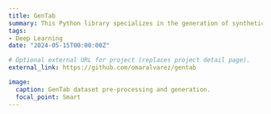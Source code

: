 ```yaml
---
title: GenTab
summary: This Python library specializes in the generation of synthetic tabular data. It has a diverse range of statistical, Machine Learning (ML) and Deep Learning (DL) methods to accurately capture patterns in real datasets and synthetically replicate them.
tags:
- Deep Learning
date: "2024-05-15T00:00:00Z"

# Optional external URL for project (replaces project detail page).
external_link: https://github.com/omaralvarez/gentab

image:
  caption: GenTab dataset pre-processing and generation.
  focal_point: Smart
---
```

